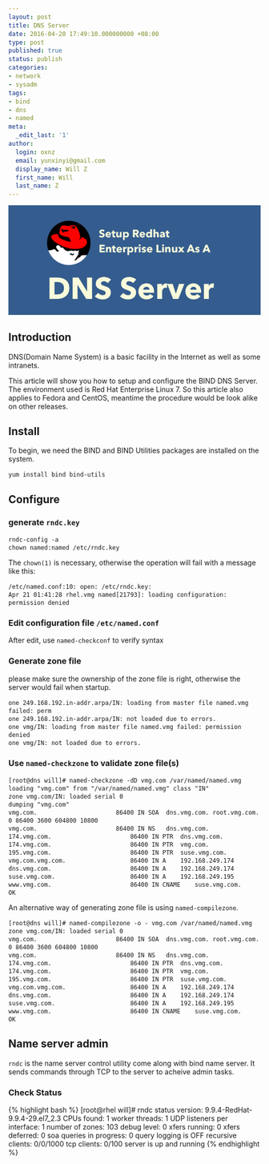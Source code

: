 ```yaml
---
layout: post
title: DNS Server
date: 2016-04-20 17:49:10.000000000 +08:00
type: post
published: true
status: publish
categories:
- network
- sysadm
tags:
- bind
- dns
- named
meta:
  _edit_last: '1'
author:
  login: oxnz
  email: yunxinyi@gmail.com
  display_name: Will Z
  first_name: Will
  last_name: Z
---
```


![DNS Server](/assets/dns-server.png)

## Introduction

DNS(Domain Name System) is a basic facility in the Internet as well as some intranets.

This article will show you how to setup and configure the BIND DNS Server. The environment used is Red Hat Enterprise Linux 7. So this article also applies to Fedora and CentOS, meantime the procedure would be look alike on other releases.

<!--more-->

## Install

To begin, we need the BIND and BIND Utilities packages are installed on the system.

```shell
yum install bind bind-utils
```

## Configure

### generate `rndc.key`

```shell
rndc-config -a
chown named:named /etc/rndc.key
```

The `chown(1)` is necessary, otherwise the operation will fail with a message like this:

```shell
/etc/named.conf:10: open: /etc/rndc.key:
Apr 21 01:41:28 rhel.vmg named[21793]: loading configuration: permission denied
```

### Edit configuration file `/etc/named.conf`

After edit, use `named-checkconf` to verify syntax

### Generate zone file

please make sure the ownership of the zone file is right, otherwise the server would fail when startup.

```shell
one 249.168.192.in-addr.arpa/IN: loading from master file named.vmg failed: perm
one 249.168.192.in-addr.arpa/IN: not loaded due to errors.
one vmg/IN: loading from master file named.vmg failed: permission denied
one vmg/IN: not loaded due to errors.
```

### Use `named-checkzone` to validate zone file(s)

```shell
[root@dns will]# named-checkzone -dD vmg.com /var/named/named.vmg
loading "vmg.com" from "/var/named/named.vmg" class "IN"
zone vmg.com/IN: loaded serial 0
dumping "vmg.com"
vmg.com.				      86400 IN SOA	dns.vmg.com. root.vmg.com. 0 86400 3600 604800 10800
vmg.com.				      86400 IN NS	dns.vmg.com.
174.vmg.com.				      86400 IN PTR	dns.vmg.com.
174.vmg.com.				      86400 IN PTR	vmg.com.
195.vmg.com.				      86400 IN PTR	suse.vmg.com.
vmg.com.vmg.com.			      86400 IN A	192.168.249.174
dns.vmg.com.				      86400 IN A	192.168.249.174
suse.vmg.com.				      86400 IN A	192.168.249.195
www.vmg.com.				      86400 IN CNAME	suse.vmg.com.
OK
```

An alternative way of generating zone file is using `named-compilezone`.

```shell
[root@dns will]# named-compilezone -o - vmg.com /var/named/named.vmg
zone vmg.com/IN: loaded serial 0
vmg.com.				      86400 IN SOA	dns.vmg.com. root.vmg.com. 0 86400 3600 604800 10800
vmg.com.				      86400 IN NS	dns.vmg.com.
174.vmg.com.				      86400 IN PTR	dns.vmg.com.
174.vmg.com.				      86400 IN PTR	vmg.com.
195.vmg.com.				      86400 IN PTR	suse.vmg.com.
vmg.com.vmg.com.			      86400 IN A	192.168.249.174
dns.vmg.com.				      86400 IN A	192.168.249.174
suse.vmg.com.				      86400 IN A	192.168.249.195
www.vmg.com.				      86400 IN CNAME	suse.vmg.com.
OK
```

## Name server admin

`rndc` is the name server control utility come along with bind name server. It sends commands through TCP to the server to acheive admin tasks.

### Check Status

{% highlight bash %}
[root@rhel will]# rndc status
version: 9.9.4-RedHat-9.9.4-29.el7_2.3
CPUs found: 1
worker threads: 1
UDP listeners per interface: 1
number of zones: 103
debug level: 0
xfers running: 0
xfers deferred: 0
soa queries in progress: 0
query logging is OFF
recursive clients: 0/0/1000
tcp clients: 0/100
server is up and running
{% endhighlight %}
